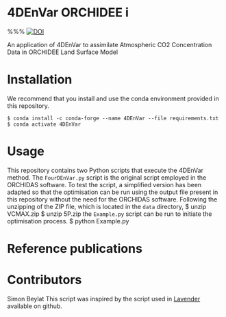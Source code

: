 4DEnVar ORCHIDEE
i
=========================
%%% [![DOI](https://zenodo.org/badge/DOI/10.5281/zenodo.10592299.svg)](https://doi.org/10.5281/zenodo.10592299)

An application of 4DEnVar to assimilate Atmospheric CO2 Concentration Data in ORCHIDEE Land Surface Model

Installation
============

We recommend that you install and use the conda environment provided in this repository. 

    $ conda install -c conda-forge --name 4DEnVar --file requirements.txt 
    $ conda activate 4DEnVar
    
Usage
=====

This repository contains two Python scripts that execute the 4DEnVar method. The `FourDEnVar.py` script is the original script employed in the ORCHIDAS software. 
To test the script, a simplified version has been adapted so that the optimisation can be run using the output file present in this repository without the need for the ORCHIDAS software.
Following the unzipping of the ZIP file, which is located in the `data` directory, 
  $ unzip VCMAX.zip
  $ unzip 5P.zip
the `Example.py` script can be run to initiate the optimisation process.
  $ python Example.py

Reference publications
======================
  
Contributors
============
Simon Beylat
This script was inspired by the script used in [Lavender](https://github.com/pyearthsci/lavendar) available on github.

